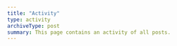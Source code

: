 ```yaml
---
title: "Activity"
type: activity
archiveType: post
summary: This page contains an activity of all posts.
---
```

